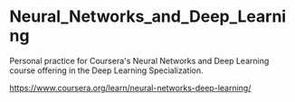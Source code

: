 # Neural_Networks_and_Deep_Learning
Personal practice for Coursera's Neural Networks and Deep Learning course offering in the Deep Learning Specialization.

https://www.coursera.org/learn/neural-networks-deep-learning/
